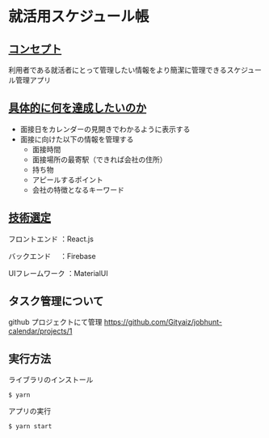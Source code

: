 # 就活用スケジュール帳

## <u>コンセプト</u>
利用者である就活者にとって管理したい情報をより簡潔に管理できるスケジュール管理アプリ

## <u>具体的に何を達成したいのか</u>
- 面接日をカレンダーの見開きでわかるように表示する
- 面接に向けた以下の情報を管理する
  - 面接時間
  - 面接場所の最寄駅（できれば会社の住所）
  - 持ち物
  - アピールするポイント
  - 会社の特徴となるキーワード

## <u>技術選定</u>
フロントエンド    ：React.js

バックエンド　    ：Firebase

UIフレームワーク  ：MaterialUI

## タスク管理について
github プロジェクトにて管理
https://github.com/Gityaiz/jobhunt-calendar/projects/1

## 実行方法

ライブラリのインストール
```
$ yarn 
```

アプリの実行
```
$ yarn start
```
